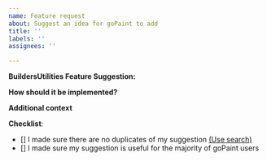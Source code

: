 ```yaml
---
name: Feature request
about: Suggest an idea for goPaint to add
title: ''
labels: ''
assignees: ''

---
```


**BuildersUtilities Feature Suggestion:**
<!-- Please be as specific as possible -->

**How should it be implemented?**
<!-- Please describe as detailed as possible how you would like to see your suggested changes implemented. How should it work, what should it do, etc... -->

**Additional context**
<!-- Add any other context or screenshots about the feature request here. -->

**Checklist**:
<!--- Make sure you've completed the following steps (put an "X" between of brackets): -->
- [] I made sure there are no duplicates of my suggestion [(Use search)](https://github.com/Brennian/goPaint_1.14/issues?utf8=%E2%9C%93&q=is%3Aissue+is%3Aopen+)
- [] I made sure my suggestion is useful for the majority of goPaint users